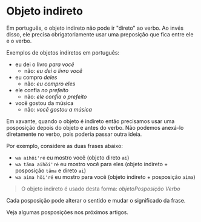 # Objeto indireto

Em português, o objeto indireto não pode ir "direto" ao verbo. Ao invés disso, ele precisa obrigatoriamente usar uma preposição que fica entre ele e o verbo.

Exemplos de objetos indiretos em português:

- eu dei o livro *para você*
  - não: *eu dei o livro você*
- eu compro *deles*
  - não: *eu compro eles*
- ele confia *no prefeito*
  - não: *ele confia o prefeito*
- você gostou da música
  - não: *você gostou a música*

Em xavante, quando o objeto é indireto então precisamos usar uma posposição depois do objeto e antes do verbo. Não podemos anexá-lo diretamente no verbo, pois poderia passar outra ideia.

Por exemplo, considere as duas frases abaixo:

- `wa aihöiꞌré` eu mostro você (objeto direto `ai`)
- `wa tãma aihöiꞌré` eu mostro você para eles (objeto indireto + posposição `tãma` e direto `ai`)
- `wa aima höiꞌré` eu mostro para você (objeto indireto + posposição `aima`)

> O objeto indireto é usado desta forma: *objetoPosposição Verbo*

Cada posposição pode alterar o sentido e mudar o significado da frase.

Veja algumas posposições nos próximos artigos.
